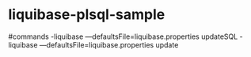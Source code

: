 # liquibase-plsql-sample

#commands
-liquibase —defaultsFile=liquibase.properties updateSQL
-liquibase —defaultsFile=liquibase.properties update
